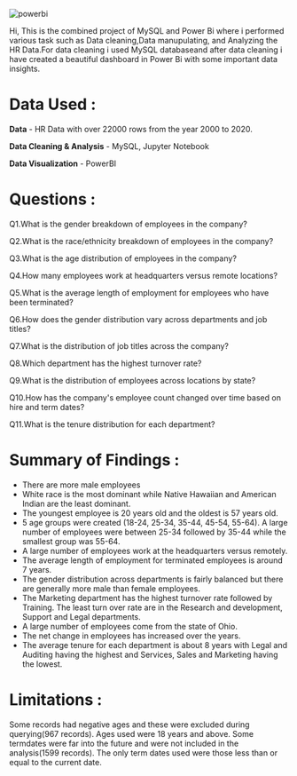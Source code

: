 ![powerbi](https://user-images.githubusercontent.com/132553412/236877017-dcd16b3f-013b-44b4-ac2c-e00820b5fc00.PNG)

Hi, This is the combined project of MySQL and Power Bi where i performed various task such as Data cleaning,Data manupulating,
and Analyzing the HR Data.For data cleaning i used MySQL databaseand after data cleaning i have created a beautiful dashboard 
in Power Bi with some important data insights.

# Data Used :
**Data** - HR Data with over 22000 rows from the year 2000 to 2020.

**Data Cleaning & Analysis** - MySQL, Jupyter Notebook

**Data Visualization** - PowerBI

# Questions :
Q1.What is the gender breakdown of employees in the company?

Q2.What is the race/ethnicity breakdown of employees in the company?

Q3.What is the age distribution of employees in the company?

Q4.How many employees work at headquarters versus remote locations?

Q5.What is the average length of employment for employees who have been terminated?

Q6.How does the gender distribution vary across departments and job titles?

Q7.What is the distribution of job titles across the company?

Q8.Which department has the highest turnover rate?

Q9.What is the distribution of employees across locations by state?

Q10.How has the company's employee count changed over time based on hire and term dates?

Q11.What is the tenure distribution for each department?

# Summary of Findings :
*  There are more male employees
* White race is the most dominant while Native Hawaiian and American Indian are the least dominant.
* The youngest employee is 20 years old and the oldest is 57 years old.
* 5 age groups were created (18-24, 25-34, 35-44, 45-54, 55-64). A large number of employees were between 25-34 followed by 35-44 while the smallest group was 55-64.
* A large number of employees work at the headquarters versus remotely.
* The average length of employment for terminated employees is around 7 years.
* The gender distribution across departments is fairly balanced but there are generally more male than female employees.
* The Marketing department has the highest turnover rate followed by Training. The least turn over rate are in the Research and development, Support and Legal departments.
* A large number of employees come from the state of Ohio.
* The net change in employees has increased over the years.
* The average tenure for each department is about 8 years with Legal and Auditing having the highest and Services, Sales and Marketing having the lowest.

# Limitations :
Some records had negative ages and these were excluded during querying(967 records). Ages used were 18 years and above.
Some termdates were far into the future and were not included in the analysis(1599 records). The only term dates used were those less than or equal to the current date.

